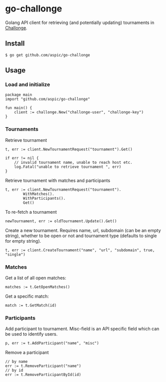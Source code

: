 # go-challonge

Golang API client for retrieving (and potentially updating) tournaments in  [Challonge](http://challonge.com/).

## Install

    $ go get github.com/aspic/go-challonge

## Usage

### Load and initialize

    package main
    import "github.com/aspic/go-challonge"
    
    fun main() {
        client := challonge.New("challonge-user", "challonge-key")
    }


### Tournaments

Retrieve tournament

    t, err := client.NewTournamentRequest("tournament").Get()
    
    if err != nil {
        // invalid tournament name, unable to reach host etc.
        log.Fatal("unable to retrieve tournament ", err)
    }
    
Retrieve tournament with matches and participants

    t, err := client.NewTournamentRequest("tournament").
            WithMatches().
            WithParticipants().
            Get()
            
To re-fetch a tournament

    newTournament, err := oldTournament.Update().Get()
    
Create a new tournament. Requires name, url, subdomain (can be an empty string), whether to be open or not and tournament type (defaults to single for empty string).

    t, err := client.CreateTournament("name", "url", "subdomain", true, "single")
    
### Matches

Get a list of all open matches:

    matches := t.GetOpenMatches()
    
Get a specific match:

    match := t.GetMatch(id)

### Participants

Add participant to tournament. Misc-field is an API specific field which can be used to identify users.

    p, err := t.AddParticipant("name", "misc")
    
Remove a participant

    // by name
    err := t.RemoveParticipant("name")
    // by id
    err := t.RemoveParticipantById(id)

